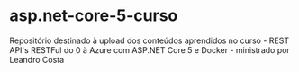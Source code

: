 # asp.net-core-5-curso
Repositório destinado à upload dos conteúdos aprendidos no curso - REST API's RESTFul do 0 à Azure com ASP.NET Core 5 e Docker - ministrado por Leandro Costa
